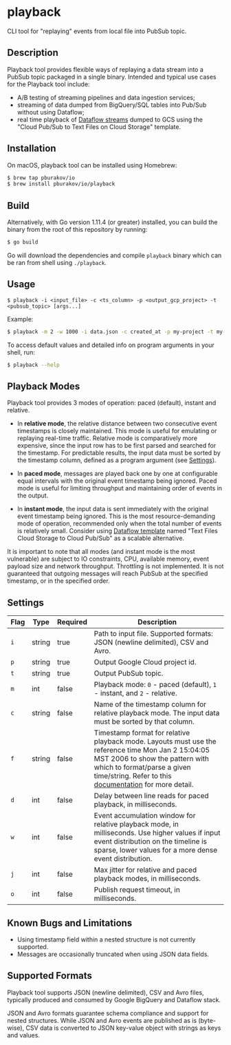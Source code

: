 # playback

CLI tool for "replaying" events from local file into PubSub topic.

## Description

Playback tool provides flexible ways of replaying a data stream into a PubSub topic packaged in a single binary. Intended and typical use cases for the Playback tool include:
 - A/B testing of streaming pipelines and data ingestion services;
 - streaming of data dumped from BigQuery/SQL tables into Pub/Sub without using Dataflow;
 - real time playback of [Dataflow streams](https://console.cloud.google.com/dataflow/createjob) dumped to GCS using the "Cloud Pub/Sub to Text Files on Cloud Storage" template.

## Installation

On macOS, playback tool can be installed using Homebrew:

```bash
$ brew tap pburakov/io
$ brew install pburakov/io/playback
```

## Build

Alternatively, with Go version 1.11.4 (or greater) installed, you can build the binary from the root of this repository by running:

```bash
$ go build
```

Go will download the dependencies and compile `playback` binary which can be ran from shell using `./playback`.

## Usage

```
$ playback -i <input_file> -c <ts_column> -p <output_gcp_project> -t <pubsub_topic> [args...] 
```

Example:

```bash
$ playback -m 2 -w 1000 -i data.json -c created_at -p my-project -t my-topic 
``` 

To access default values and detailed info on program arguments in your shell, run:  

```bash
$ playback --help
```

## Playback Modes

Playback tool provides 3 modes of operation: paced (default), instant and relative. 

- In **relative mode**, the relative distance between two consecutive event timestamps is closely maintained. This mode is useful for emulating or replaying real-time traffic. Relative mode is comparatively more expensive, since the input row has to be first parsed and searched for the timestamp. For predictable results, the input data must be sorted by the timestamp column, defined as a program argument (see [Settings](#settings)).

- In **paced mode**, messages are played back one by one at configurable equal intervals with the original event timestamp being ignored. Paced mode is useful for limiting throughput and maintaining order of events in the output.

- In **instant mode**, the input data is sent immediately with the original event timestamp being ignored. This is the most resource-demanding mode of operation, recommended only when the total number of events is relatively small. Consider using [Dataflow template](https://console.cloud.google.com/dataflow/createjob) named "Text Files Cloud Storage to Cloud Pub/Sub" as a scalable alternative.

It is important to note that all modes (and instant mode is the most vulnerable) are subject to IO constraints, CPU, available memory, event payload size and network throughput. Throttling is not implemented. It is not guaranteed that outgoing messages will reach PubSub at the specified timestamp, or in the specified order.

## Settings

| Flag | Type | Required | Description |
|------|------|----------|-------------|
| `i` | string | true | Path to input file. Supported formats: JSON (newline delimited), CSV and Avro.
| `p` | string | true | Output Google Cloud project id. |
| `t` | string | true | Output PubSub topic. |
| `m` | int | false | Playback mode: `0` - paced (default), `1` - instant, and `2` - relative. |
| `c` | string | false | Name of the timestamp column for relative playback mode. The input data must be sorted by that column. |
| `f` | string | false | Timestamp format for relative playback mode. Layouts must use the reference time Mon Jan 2 15:04:05 MST 2006 to show the pattern with which to format/parse a given time/string. Refer to this [documentation](https://golang.org/pkg/time/#pkg-constants) for more detail. |
| `d` | int | false | Delay between line reads for paced playback, in milliseconds. | 
| `w` | int | false | Event accumulation window for relative playback mode, in milliseconds. Use higher values if input event distribution on the timeline is sparse, lower values for a more dense event distribution. |
| `j` | int | false | Max jitter for relative and paced playback modes, in milliseconds. | 
| `o` | int | false | Publish request timeout, in milliseconds. |

## Known Bugs and Limitations

- Using timestamp field within a nested structure is not currently supported.
- Messages are occasionally truncated when using JSON data fields. 

## Supported Formats

Playback tool supports JSON (newline delimited), CSV and Avro files, typically produced and consumed by Google BigQuery and Dataflow stack.

JSON and Avro formats guarantee schema compliance and support for nested structures. While JSON and Avro events are published as is (byte-wise), CSV data is converted to JSON key-value object with strings as keys and values.
